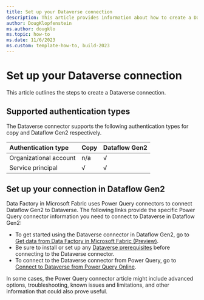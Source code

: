 ```yaml
---
title: Set up your Dataverse connection
description: This article provides information about how to create a Dataverse connection in Microsoft Fabric.
author: DougKlopfenstein
ms.author: dougklo
ms.topic: how-to
ms.date: 11/6/2023
ms.custom: template-how-to, build-2023
---
```


# Set up your Dataverse connection

This article outlines the steps to create a Dataverse connection.

## Supported authentication types

The Dataverse connector supports the following authentication types for copy and Dataflow Gen2 respectively.  

|Authentication type |Copy |Dataflow Gen2 |
|:---|:---|:---|
|Organizational account| n/a | √ |
|Service principal| √ | √ |

## Set up your connection in Dataflow Gen2

Data Factory in Microsoft Fabric uses Power Query connectors to connect Dataflow Gen2 to Dataverse. The following links provide the specific Power Query connector information you need to connect to Dataverse in Dataflow Gen2:

- To get started using the Dataverse connector in Dataflow Gen2, go to [Get data from Data Factory in Microsoft Fabric (Preview)](/power-query/where-to-get-data#get-data-from-data-factory-in-microsoft-fabric-preview).
- Be sure to install or set up any [Dataverse prerequisites](/power-query/connectors/dataverse#prerequisites) before connecting to the Dataverse connector.
- To connect to the Dataverse connector from Power Query, go to [Connect to Dataverse from Power Query Online](/power-query/connectors/dataverse#connect-to-dataverse-from-power-query-online).

In some cases, the Power Query connector article might include advanced options, troubleshooting, known issues and limitations, and other information that could also prove useful.
